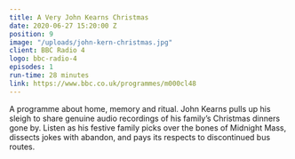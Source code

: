 ```yaml
---
title: A Very John Kearns Christmas
date: 2020-06-27 15:20:00 Z
position: 9
image: "/uploads/john-kern-christmas.jpg"
client: BBC Radio 4
logo: bbc-radio-4
episodes: 1
run-time: 28 minutes
link: https://www.bbc.co.uk/programmes/m000cl48
---
```


A programme about home, memory and ritual. John Kearns pulls up his sleigh to share genuine audio recordings of his family’s Christmas dinners gone by. Listen as his festive family picks over the bones of Midnight Mass, dissects jokes with abandon, and pays its respects to discontinued bus routes.